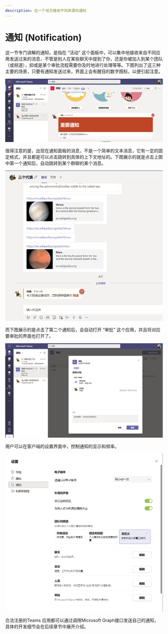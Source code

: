 ```yaml
---
description: 在一个地方接收不同来源的通知
---
```


# 通知 \(Notification\)

这一节专门讲解的通知，是指在 “活动” 这个面板中，可以集中地接收来自不同应用发送过来的消息，不管是别人在某些聊天中提到了你，还是你被加入到某个团队（或频道），抑或是某个审批流程需要你及时地进行处理等等。下图列出了这三种主要的场景，只要有通知发送过来，界面上会有醒目的数字图标，以便引起注意。

![](../../.gitbook/assets/tu-pian-%20%2816%29.png)

值得注意的是，出现在通知面板的消息，不是一个简单的文本消息，它有一定的固定格式，并且都是可以点击跳转到具体的上下文地址的。下图展示的就是点击上图中第一个通知后，自动跳转到某个群聊的某个消息。

![](../../.gitbook/assets/tu-pian-%20%2826%29.png)

而下图展示的是点击了第二个通知后，会自动打开 “审批” 这个应用，并且将对应要审批的界面也打开了。

![](../../.gitbook/assets/tu-pian-%20%2822%29.png)

用户可以在客户端的设置界面中，控制通知的显示和频率。

![](../../.gitbook/assets/tu-pian-%20%2836%29.png)

合法注册的Teams 应用都可以通过调用Microsoft Graph接口发送自己的通知，具体的开发细节会在后续章节中展开介绍。

